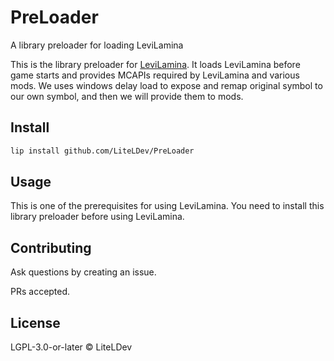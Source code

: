 # PreLoader

A library preloader for loading LeviLamina

This is the library preloader for [LeviLamina](https://github.com/LiteLDev/LeviLamina). It loads LeviLamina before game starts and provides MCAPIs required by LeviLamina and various mods. We uses windows delay load to expose and remap original symbol to our own symbol, and then we will provide them to mods.

## Install

```sh
lip install github.com/LiteLDev/PreLoader
```

## Usage

This is one of the prerequisites for using LeviLamina. You need to install this library preloader before using LeviLamina.

## Contributing

Ask questions by creating an issue.

PRs accepted.

## License

LGPL-3.0-or-later © LiteLDev
